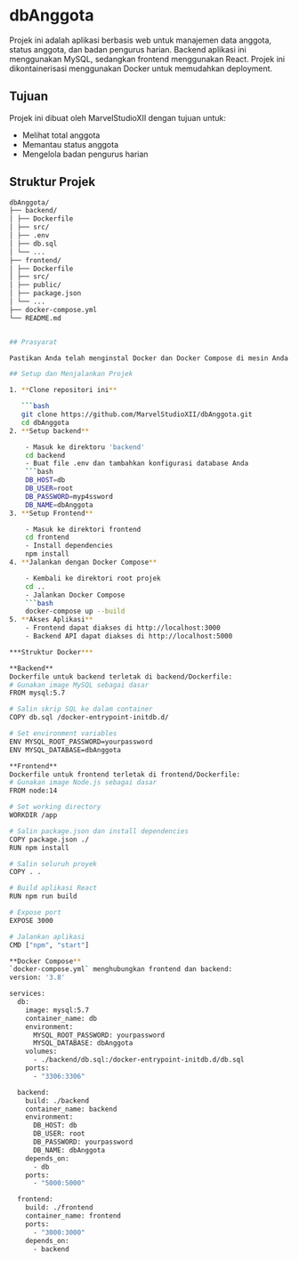 # dbAnggota

Projek ini adalah aplikasi berbasis web untuk manajemen data anggota, status anggota, dan badan pengurus harian. Backend aplikasi ini menggunakan MySQL, sedangkan frontend menggunakan React. Projek ini dikontainerisasi menggunakan Docker untuk memudahkan deployment.

## Tujuan

Projek ini dibuat oleh MarvelStudioXII dengan tujuan untuk:
- Melihat total anggota
- Memantau status anggota
- Mengelola badan pengurus harian

## Struktur Projek

```bash
dbAnggota/
├── backend/
│ ├── Dockerfile
│ ├── src/
│ ├── .env
│ ├── db.sql
│ └── ...
├── frontend/
│ ├── Dockerfile
│ ├── src/
│ ├── public/
│ ├── package.json
│ └── ...
├── docker-compose.yml
└── README.md


## Prasyarat

Pastikan Anda telah menginstal Docker dan Docker Compose di mesin Anda.

## Setup dan Menjalankan Projek

1. **Clone repositori ini**

   ```bash
   git clone https://github.com/MarvelStudioXII/dbAnggota.git
   cd dbAnggota
2. **Setup backend**

	- Masuk ke direktoru 'backend'
	cd backend
	- Buat file .env dan tambahkan konfigurasi database Anda
	```bash
	DB_HOST=db
	DB_USER=root
	DB_PASSWORD=myp4ssword
	DB_NAME=dbAnggota
3. **Setup Frontend**

	- Masuk ke direktori frontend
	cd frontend
	- Install dependencies
	npm install
4. **Jalankan dengan Docker Compose**

	- Kembali ke direktori root projek
	cd ..
	- Jalankan Docker Compose
	```bash
	docker-compose up --build
5. **Akses Aplikasi**
	- Frontend dapat diakses di http://localhost:3000
	- Backend API dapat diakses di http://localhost:5000

***Struktur Docker***

**Backend**
Dockerfile untuk backend terletak di backend/Dockerfile:
# Gunakan image MySQL sebagai dasar
FROM mysql:5.7

# Salin skrip SQL ke dalam container
COPY db.sql /docker-entrypoint-initdb.d/

# Set environment variables
ENV MYSQL_ROOT_PASSWORD=yourpassword
ENV MYSQL_DATABASE=dbAnggota

**Frontend**
Dockerfile untuk frontend terletak di frontend/Dockerfile:
# Gunakan image Node.js sebagai dasar
FROM node:14

# Set working directory
WORKDIR /app

# Salin package.json dan install dependencies
COPY package.json ./
RUN npm install

# Salin seluruh proyek
COPY . .

# Build aplikasi React
RUN npm run build

# Expose port
EXPOSE 3000

# Jalankan aplikasi
CMD ["npm", "start"]

**Docker Compose**
`docker-compose.yml` menghubungkan frontend dan backend:
version: '3.8'

services:
  db:
    image: mysql:5.7
    container_name: db
    environment:
      MYSQL_ROOT_PASSWORD: yourpassword
      MYSQL_DATABASE: dbAnggota
    volumes:
      - ./backend/db.sql:/docker-entrypoint-initdb.d/db.sql
    ports:
      - "3306:3306"

  backend:
    build: ./backend
    container_name: backend
    environment:
      DB_HOST: db
      DB_USER: root
      DB_PASSWORD: yourpassword
      DB_NAME: dbAnggota
    depends_on:
      - db
    ports:
      - "5000:5000"

  frontend:
    build: ./frontend
    container_name: frontend
    ports:
      - "3000:3000"
    depends_on:
      - backend
